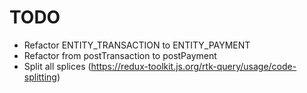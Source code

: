 TODO
====

+ Refactor ENTITY_TRANSACTION to ENTITY_PAYMENT
+ Refactor from postTransaction to postPayment
+ Split all splices (https://redux-toolkit.js.org/rtk-query/usage/code-splitting)